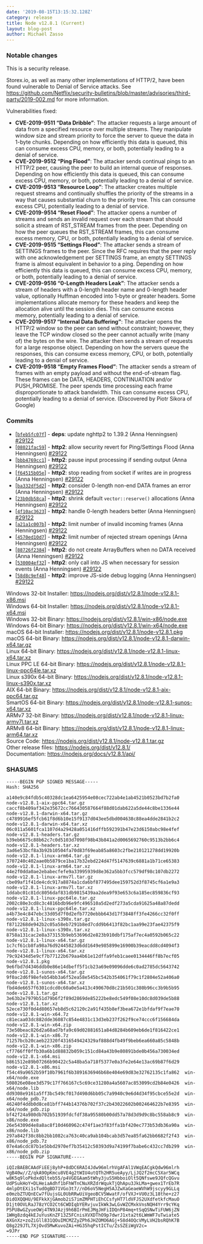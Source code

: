 ```yaml
---
date: '2019-08-15T13:15:32.128Z'
category: release
title: Node v12.8.1 (Current)
layout: blog-post
author: Michaël Zasso
---
```


### Notable changes

This is a security release.

Storex.io, as well as many other implementations of HTTP/2, have been found
vulnerable to Denial of Service attacks.
See https://github.com/Netflix/security-bulletins/blob/master/advisories/third-party/2019-002.md
for more information.

Vulnerabilities fixed:

- **CVE-2019-9511 “Data Dribble”**: The attacker requests a large amount of data from a specified resource over multiple streams. They manipulate window size and stream priority to force the server to queue the data in 1-byte chunks. Depending on how efficiently this data is queued, this can consume excess CPU, memory, or both, potentially leading to a denial of service.
- **CVE-2019-9512 “Ping Flood”**: The attacker sends continual pings to an HTTP/2 peer, causing the peer to build an internal queue of responses. Depending on how efficiently this data is queued, this can consume excess CPU, memory, or both, potentially leading to a denial of service.
- **CVE-2019-9513 “Resource Loop”**: The attacker creates multiple request streams and continually shuffles the priority of the streams in a way that causes substantial churn to the priority tree. This can consume excess CPU, potentially leading to a denial of service.
- **CVE-2019-9514 “Reset Flood”**: The attacker opens a number of streams and sends an invalid request over each stream that should solicit a stream of RST_STREAM frames from the peer. Depending on how the peer queues the RST_STREAM frames, this can consume excess memory, CPU, or both, potentially leading to a denial of service.
- **CVE-2019-9515 “Settings Flood”**: The attacker sends a stream of SETTINGS frames to the peer. Since the RFC requires that the peer reply with one acknowledgement per SETTINGS frame, an empty SETTINGS frame is almost equivalent in behavior to a ping. Depending on how efficiently this data is queued, this can consume excess CPU, memory, or both, potentially leading to a denial of service.
- **CVE-2019-9516 “0-Length Headers Leak”**: The attacker sends a stream of headers with a 0-length header name and 0-length header value, optionally Huffman encoded into 1-byte or greater headers. Some implementations allocate memory for these headers and keep the allocation alive until the session dies. This can consume excess memory, potentially leading to a denial of service.
- **CVE-2019-9517 “Internal Data Buffering”**: The attacker opens the HTTP/2 window so the peer can send without constraint; however, they leave the TCP window closed so the peer cannot actually write (many of) the bytes on the wire. The attacker then sends a stream of requests for a large response object. Depending on how the servers queue the responses, this can consume excess memory, CPU, or both, potentially leading to a denial of service.
- **CVE-2019-9518 “Empty Frames Flood”**: The attacker sends a stream of frames with an empty payload and without the end-of-stream flag. These frames can be DATA, HEADERS, CONTINUATION and/or PUSH_PROMISE. The peer spends time processing each frame disproportionate to attack bandwidth. This can consume excess CPU, potentially leading to a denial of service. (Discovered by Piotr Sikora of Google)

### Commits

- [[`bfeb5fc07f`](https://github.com/nodejs/node/commit/bfeb5fc07f)] - **deps**: update nghttp2 to 1.39.2 (Anna Henningsen) [#29122](https://github.com/nodejs/node/pull/29122)
- [[`08021fac59`](https://github.com/nodejs/node/commit/08021fac59)] - **http2**: allow security revert for Ping/Settings Flood (Anna Henningsen) [#29122](https://github.com/nodejs/node/pull/29122)
- [[`bbb4769cc1`](https://github.com/nodejs/node/commit/bbb4769cc1)] - **http2**: pause input processing if sending output (Anna Henningsen) [#29122](https://github.com/nodejs/node/pull/29122)
- [[`f64515b05e`](https://github.com/nodejs/node/commit/f64515b05e)] - **http2**: stop reading from socket if writes are in progress (Anna Henningsen) [#29122](https://github.com/nodejs/node/pull/29122)
- [[`ba332df5d2`](https://github.com/nodejs/node/commit/ba332df5d2)] - **http2**: consider 0-length non-end DATA frames an error (Anna Henningsen) [#29122](https://github.com/nodejs/node/pull/29122)
- [[`23b0db58ca`](https://github.com/nodejs/node/commit/23b0db58ca)] - **http2**: shrink default `vector::reserve()` allocations (Anna Henningsen) [#29122](https://github.com/nodejs/node/pull/29122)
- [[`4f10ac3623`](https://github.com/nodejs/node/commit/4f10ac3623)] - **http2**: handle 0-length headers better (Anna Henningsen) [#29122](https://github.com/nodejs/node/pull/29122)
- [[`a21a1c007b`](https://github.com/nodejs/node/commit/a21a1c007b)] - **http2**: limit number of invalid incoming frames (Anna Henningsen) [#29122](https://github.com/nodejs/node/pull/29122)
- [[`4570ed10d7`](https://github.com/nodejs/node/commit/4570ed10d7)] - **http2**: limit number of rejected stream openings (Anna Henningsen) [#29122](https://github.com/nodejs/node/pull/29122)
- [[`88726f2384`](https://github.com/nodejs/node/commit/88726f2384)] - **http2**: do not create ArrayBuffers when no DATA received (Anna Henningsen) [#29122](https://github.com/nodejs/node/pull/29122)
- [[`530004ef32`](https://github.com/nodejs/node/commit/530004ef32)] - **http2**: only call into JS when necessary for session events (Anna Henningsen) [#29122](https://github.com/nodejs/node/pull/29122)
- [[`58d8c9ef48`](https://github.com/nodejs/node/commit/58d8c9ef48)] - **http2**: improve JS-side debug logging (Anna Henningsen) [#29122](https://github.com/nodejs/node/pull/29122)

Windows 32-bit Installer: https://nodejs.org/dist/v12.8.1/node-v12.8.1-x86.msi \
Windows 64-bit Installer: https://nodejs.org/dist/v12.8.1/node-v12.8.1-x64.msi \
Windows 32-bit Binary: https://nodejs.org/dist/v12.8.1/win-x86/node.exe \
Windows 64-bit Binary: https://nodejs.org/dist/v12.8.1/win-x64/node.exe \
macOS 64-bit Installer: https://nodejs.org/dist/v12.8.1/node-v12.8.1.pkg \
macOS 64-bit Binary: https://nodejs.org/dist/v12.8.1/node-v12.8.1-darwin-x64.tar.gz \
Linux 64-bit Binary: https://nodejs.org/dist/v12.8.1/node-v12.8.1-linux-x64.tar.xz \
Linux PPC LE 64-bit Binary: https://nodejs.org/dist/v12.8.1/node-v12.8.1-linux-ppc64le.tar.xz \
Linux s390x 64-bit Binary: https://nodejs.org/dist/v12.8.1/node-v12.8.1-linux-s390x.tar.xz \
AIX 64-bit Binary: https://nodejs.org/dist/v12.8.1/node-v12.8.1-aix-ppc64.tar.gz \
SmartOS 64-bit Binary: https://nodejs.org/dist/v12.8.1/node-v12.8.1-sunos-x64.tar.xz \
ARMv7 32-bit Binary: https://nodejs.org/dist/v12.8.1/node-v12.8.1-linux-armv7l.tar.xz \
ARMv8 64-bit Binary: https://nodejs.org/dist/v12.8.1/node-v12.8.1-linux-arm64.tar.xz \
Source Code: https://nodejs.org/dist/v12.8.1/node-v12.8.1.tar.gz \
Other release files: https://nodejs.org/dist/v12.8.1/ \
Documentation: https://nodejs.org/docs/v12.8.1/api/

### SHASUMS

```
-----BEGIN PGP SIGNED MESSAGE-----
Hash: SHA256

a140e9c84fdb5c40328dc1ea6425954e08cec722ab4e1ab4521b0523bd7b2fa0  node-v12.8.1-aix-ppc64.tar.gz
caccf8b409af342e35672cc766430587664f88d01dab622a5de44c8be1336e44  node-v12.8.1-darwin-x64.tar.gz
c4789916ef5fcb61f8d6b10e15f9137d043ee5dbd004638c88ea4dde2841b2c2  node-v12.8.1-darwin-x64.tar.xz
06c011a5601fca1107d4a29428a051416dffb592391b47e23d6150abc98e4fef  node-v12.8.1-headers.tar.gz
b39eb6675c88b62c7c0d5103d7098f98b43b841a2d0065692760c9513b2bb6c4  node-v12.8.1-headers.tar.xz
3ad6e53bcf8a3b92b10504fa70d83f69eab85a8603c2fbe210121278dd19920b  node-v12.8.1-linux-arm64.tar.gz
3707240c402aae0b5879ce1ba17b32ebd224d47f5147639c6881a1b71ce65383  node-v12.8.1-linux-arm64.tar.xz
44e2f0dda0ae2ebabecfefe9a33995939d8e362a5bb3fcc579df98c107db2272  node-v12.8.1-linux-armv7l.tar.gz
cbe09af1f41de4cdc917a8874a1cda6bf877495dee159752d3f8745cf6a1e9a3  node-v12.8.1-linux-armv7l.tar.xz
1ddabc01c81dc8056daf831db9815439aa2dea9f93e653c6a185ec859836cf93  node-v12.8.1-linux-ppc64le.tar.gz
2002c80e3cd8c3c4816bdb96e9fc496510a5d2edf273a5cda91625a48a87dedd  node-v12.8.1-linux-ppc64le.tar.xz
a4b73e4c847ebc33d05d7f0d2efb7720ebbb643d17f3848ff3fe4266cc32f0ff  node-v12.8.1-linux-s390x.tar.gz
f8712268de942b2c05a58eb7291b8ed7cdd9b6413f82bc1aa99e23fae42375f9  node-v12.8.1-linux-s390x.tar.xz
8758a131cac2e8a373153b9eb53696d2e823b910dbf175af7ec4a0592b065c22  node-v12.8.1-linux-x64.tar.gz
1c7cf61cb8fa98a76d92445823d6dd1649e985899e16900b39eacdd8cd4094f3  node-v12.8.1-linux-x64.tar.xz
79c92434d5e9cf7b77122b679aa4b61e12dffa9feb1caee0134446ff8b7ecf05  node-v12.8.1.pkg
9e6fbd7d4346ddb0e86e14dbeff5f1cb23a69e09096dde6c0ad2785dc5643742  node-v12.8.1-sunos-x64.tar.gz
9f0ac2d6f98efeb54bb3a6f52ea58e545bc542b354061f79c1f2804e52a406a0  node-v12.8.1-sunos-x64.tar.xz
fbd4de6657f6301cdcd0c60a0e5a413c490670d8c21b501c380b96cc3b9b5b95  node-v12.8.1.tar.gz
3e63b2e7979b51d79b6f2f89d2869de85222be8edc549f08e10dc8d039de5b88  node-v12.8.1.tar.xz
52ece730f0d4d80657eb8d5c62120c2a91f435b8ef3bea672e1bfdaf9f7eae70  node-v12.8.1-win-x64.7z
c81ecaa03dc882dde36087c854e4831c13d3eb237f262f9ce74ccc6f156684da  node-v12.8.1-win-x64.zip
73e50beac826d2a68ad7bfa9c69d02881651a84d8284b609eb6de1f816422ce1  node-v12.8.1-win-x86.7z
71257bcb20caeb22320f4316549424329af888d4fb49f9beb6ea660a85c5848b  node-v12.8.1-win-x86.zip
cf7766ff0ffb30a6b1d88832b059c151cd84a43b9e80891bde0b456a730034ed  node-v12.8.1-x64.msi
b861512e89b07266b90422c5a48ba5a718f5377e0a3fe2e64e13ac69b87f6d29  node-v12.8.1-x86.msi
f54c49a9652b59f10b7961f6b3891636946b68e404e69d83e32762135c1fa862  win-x64/node.exe
508026e08ee3d579c17f766167c5c69ce31280a4a5607ac853099cd2b84e0426  win-x64/node.lib
dd9308e9161a5ff3bc549cf017d498d6bb05c7a9940c9e6d4d34f95cbce55e2d  win-x64/node_pdb.7z
46240f4ddb0d8ce81bff744b14376b702f37c2b43022602b002464622b7e8395  win-x64/node_pdb.zip
bf42f24a980db702b51939fdcfdf38a95580b00dd57a78d3d9d9c8bc558ab8c9  win-x86/node.exe
26e54309d4e8a8ac8f10d460962c474f1ae3f83ffa1bf420ec773b53db36a90a  win-x86/node.lib
297a842f38c8bb2bb1082ca763c40ca9ab104bcab3d57ea85fa62bb6682f2f43  win-x86/node_pdb.7z
07e4a6cdc87b1e5bbd2970ef7b35412c50393d9a74199f7babe6c432cc7db299  win-x86/node_pdb.zip
-----BEGIN PGP SIGNATURE-----

iQIzBAEBCAAdFiEEj8yhP+8dDC6RAI4Jdw96mlrhVgAFAl1VWqEACgkQdw96mlrh
VgB40w//Z/qkA9OpKmcu8VE4g2tWIU4utQTh2HR5ueAyy/LjJQ2f2mcC5Xar5WCq
w8K5q9loPkdxdQlteb55/p4VGEGAam5tWhy3juS5HbboiOlt5QNfswe9JQfcQGvu
UdPSukHoY+DLHeiaAdhf1bFhWTnCNuXRZdrWqukTjQhApu3JkLMa+gwex1TrEb7R
4mlpDtEXi1sTudOgBD71VGo3t7//nD6oV5NegH5AJZwXaGeaeWVhW9jscyy9GLLq
e0mzbZTUQnECw7fUujsGL0UbRRwUiVgeoBCV5WwatF/ofVXJ+VU0z3L18the+z27
DidOXQQHU/9EFkkXjGAmob2iS7imZMPHTiEhCCsfyHT7ldVFJS2UXdfetkfcMauO
D1jt0OVLRaJ78zYCO2Ct6CWDIqbYERvjuvIkWk3wLGvWZCMxkVnsNQH4Yrr9cYKq
P5PU8wGZyueOWj4TN9JAzj9h6BIrPmEJMgJHFiIDQnP84mq+tSqQSNwTiFUW6jZN
1WHg8zdq4kEJuYusKnZF13Z5FCnisXVXDThO9p7dwrJ1xta2t6LWmWF7uTwiate5
AXGnXz+zoZiGll831QOuIMCMZZyZPh6JHZOMO6AGj+58d4OQcVMyLVH2bsRQhK7B
Q8g229JTL7XjOvd5MwKuvoZAi+HG35hqPstICTu/ZsSZEiWgV2c=
=9JPr
-----END PGP SIGNATURE-----

```
